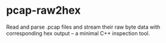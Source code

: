 # pcap-raw2hex
Read and parse .pcap files and stream their raw byte data with corresponding hex output – a minimal C++ inspection tool.
